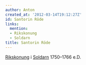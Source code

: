 ```yaml
---
author: Anton
created_at: '2012-03-14T19:12:27Z'
id: Santorin Röde
links:
  mention:
  - Rikskonung
  - Soldarn
title: Santorin Röde
---
```


[Rikskonung] i [Soldarn] 1750–1766 e.D.

  [Rikskonung]: Rikskonung
  [Soldarn]: Soldarn
